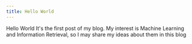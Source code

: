 ```yaml
---
title: Hello World
---
```

Hello World
It's the first post of my blog.
My interest is Machine Learning and Information Retrieval, so I may share my ideas about them in this blog
